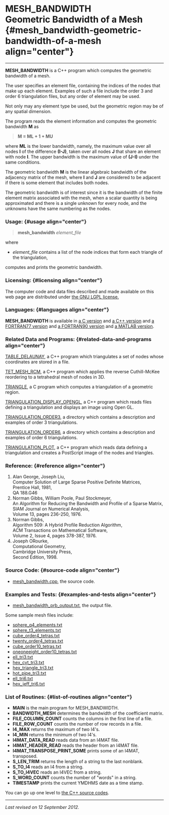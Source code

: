 MESH\_BANDWIDTH\
Geometric Bandwidth of a Mesh {#mesh_bandwidth-geometric-bandwidth-of-a-mesh align="center"}
=============================

------------------------------------------------------------------------

**MESH\_BANDWIDTH** is a C++ program which computes the geometric
bandwidth of a mesh.

The user specifies an element file, containing the indices of the nodes
that make up each element. Examples of such a file include the order 3
and order 6 triangulation files, but any order of element may be used.

Not only may any element type be used, but the geometric region may be
of any spatial dimension.

The program reads the element information and computes the geometric
bandwidth **M** as

> **M = ML + 1 + MU**

where **ML** is the lower bandwidth, namely, the maximum value over all
nodes **I** of the difference **(I-J)**, taken over all nodes **J** that
share an element with node **I**. The upper bandwidth is the maximum
value of **(J-I)** under the same conditions.

The geometric bandwidth **M** is the linear algebraic bandwidth of the
adjacency matrix of the mesh, where **I** and **J** are considered to be
adjacent if there is some element that includes both nodes.

The geometric bandwidth is of interest since it is the bandwidth of the
finite element matrix associated with the mesh, when a scalar quantity
is being approximated and there is a single unknown for every node, and
the unknowns have the same numbering as the nodes.

### Usage: {#usage align="center"}

> **mesh\_bandwidth** *element\_file*

where

-   *element\_file* contains a list of the node indices that form each
    triangle of the triangulation,

computes and prints the geometric bandwidth.

### Licensing: {#licensing align="center"}

The computer code and data files described and made available on this
web page are distributed under [the GNU LGPL
license.](../../txt/gnu_lgpl.txt)

### Languages: {#languages align="center"}

**MESH\_BANDWIDTH** is available in [a C
version](../../c_src/mesh_bandwidth/mesh_bandwidth.html) and [a C++
version](../../cpp_src/mesh_bandwidth/mesh_bandwidth.html) and [a
FORTRAN77 version](../../f77_src/mesh_bandwidth/mesh_bandwidth.html) and
[a FORTRAN90 version](../../f_src/mesh_bandwidth/mesh_bandwidth.html)
and [a MATLAB version](../../m_src/mesh_bandwidth/mesh_bandwidth.html).

### Related Data and Programs: {#related-data-and-programs align="center"}

[TABLE\_DELAUNAY](../../cpp_src/table_delaunay/table_delaunay.html), a
C++ program which triangulates a set of nodes whose coordinates are
stored in a file.

[TET\_MESH\_RCM](../../cpp_src/tet_mesh_rcm/tet_mesh_rcm.html), a C++
program which applies the reverse Cuthill-McKee reordering to a
tetrahedral mesh of nodes in 3D.

[TRIANGLE](../../c_src/triangle/triangle.html), a C program which
computes a triangulation of a geometric region.

[TRIANGULATION\_DISPLAY\_OPENGL](../../cpp_src/triangulation_display_opengl/triangulation_display_opengl.html),
a C++ program which reads files defining a triangulation and displays an
image using Open GL.

[TRIANGULATION\_ORDER3](../../data/triangulation_order3/triangulation_order3.html),
a directory which contains a description and examples of order 3
triangulations.

[TRIANGULATION\_ORDER6](../../data/triangulation_order6/triangulation_order6.html),
a directory which contains a description and examples of order 6
triangulations.

[TRIANGULATION\_PLOT](../../cpp_src/triangulation_plot/triangulation_plot.html),
a C++ program which reads data defining a triangulation and creates a
PostScript image of the nodes and triangles.

### Reference: {#reference align="center"}

1.  Alan George, Joseph Liu,\
    Computer Solution of Large Sparse Positive Definite Matrices,\
    Prentice Hall, 1981,\
    QA 188.G46
2.  Norman Gibbs, William Poole, Paul Stockmeyer,\
    An Algorithm for Reducing the Bandwidth and Profile of a Sparse
    Matrix,\
    SIAM Journal on Numerical Analysis,\
    Volume 13, pages 236-250, 1976.
3.  Norman Gibbs,\
    Algorithm 509: A Hybrid Profile Reduction Algorithm,\
    ACM Transactions on Mathematical Software,\
    Volume 2, Issue 4, pages 378-387, 1976.
4.  Joseph ORourke,\
    Computational Geometry,\
    Cambridge University Press,\
    Second Edition, 1998.

### Source Code: {#source-code align="center"}

-   [mesh\_bandwidth.cpp](mesh_bandwidth.cpp), the source code.

### Examples and Tests: {#examples-and-tests align="center"}

-   [mesh\_bandwidth\_prb\_output.txt](mesh_bandwidth_prb_output.txt),
    the output file.

Some sample mesh files include:

-   [sphere\_q4\_elements.txt](../../data/polygonal_surface/sphere_q4_elements.txt)
-   [sphere\_t3\_elements.txt](../../data/polygonal_surface/sphere_t3_elements.txt)
-   [cube\_order4\_tetras.txt](../../data/tet_mesh_order4/cube_order4_tetras.txt)
-   [twenty\_order4\_tetras.txt](../../data/tet_mesh_order4/twenty_order4_tetras.txt)
-   [cube\_order10\_tetras.txt](../../data/tet_mesh_order10/cube_order10_tetras.txt)
-   [oneoneeight\_order10\_tetras.txt](../../data/tet_mesh_order10/oneoneeight_order10_tetras.txt)
-   [ell\_tri3.txt](../../data/triangulation_order3/ell_tri3.txt)
-   [hex\_cvt\_tri3.txt](../../data/triangulation_order3/hex_cvt_tri3.txt)
-   [hex\_triangle\_tri3.txt](../../data/triangulation_order3/hex_triangle_tri3.txt)
-   [hot\_pipe\_tri3.txt](../../data/triangulation_order3/hot_pipe_tri3.txt)
-   [ell\_tri6.txt](../../data/triangulation_order6/ell_tri6.txt)
-   [hex\_jeff\_tri6.txt](../../data/triangulation_order6/hex_jeff_tri6.txt)

### List of Routines: {#list-of-routines align="center"}

-   **MAIN** is the main program for MESH\_BANDWIDTH.
-   **BANDWIDTH\_MESH** determines the bandwidth of the coefficient
    matrix.
-   **FILE\_COLUMN\_COUNT** counts the columns in the first line of a
    file.
-   **FILE\_ROW\_COUNT** counts the number of row records in a file.
-   **I4\_MAX** returns the maximum of two I4's.
-   **I4\_MIN** returns the minimum of two I4's.
-   **I4MAT\_DATA\_READ** reads data from an I4MAT file.
-   **I4MAT\_HEADER\_READ** reads the header from an I4MAT file.
-   **I4MAT\_TRANSPOSE\_PRINT\_SOME** prints some of an I4MAT,
    transposed.
-   **S\_LEN\_TRIM** returns the length of a string to the last
    nonblank.
-   **S\_TO\_I4** reads an I4 from a string.
-   **S\_TO\_I4VEC** reads an I4VEC from a string.
-   **S\_WORD\_COUNT** counts the number of "words" in a string.
-   **TIMESTAMP** prints the current YMDHMS date as a time stamp.

You can go up one level to [the C++ source codes](../cpp_src.html).

------------------------------------------------------------------------

*Last revised on 12 September 2012.*
